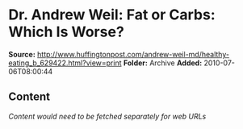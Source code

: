 # Dr. Andrew Weil: Fat or Carbs: Which Is Worse?

**Source:** http://www.huffingtonpost.com/andrew-weil-md/healthy-eating_b_629422.html?view=print
**Folder:** Archive
**Added:** 2010-07-06T08:00:44




## Content
*Content would need to be fetched separately for web URLs*
